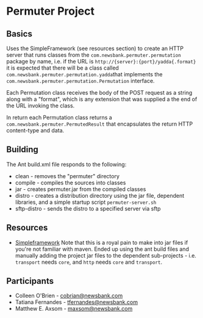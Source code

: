 # Permuter Project

## Basics

Uses the SimpleFramework (see resources section) to create an HTTP server that
runs classes from the `com.newsbank.permuter.permutation` package by name, i.e.
if the URL is `http://{server}:{port}/yadda{.format}` it is expected that there 
will be a class called `com.newsbank.permuter.permutation.yadda`that implements
the `com.newsbank.permuter.permutation.Permutation` interface.

Each Permutation class receives the body of the POST request as a string along
with a "format", which is any extension that was supplied a the end of the URL
invoking the class.

In return each Permutation class returns a `com.newsbank.permuter.PermutedResult`
that encapsulates the return HTTP content-type and data.

## Building

The Ant build.xml file responds to the following:

- clean - removes the "permuter" directory
- compile - compiles the sources into classes
- jar	- creates permuter.jar from the compiled classes
- distro - creates a distribution directory using the jar file, dependent
libraries, and a simple startup script `permuter-server.sh`
- sftp-distro - sends the distro to a specified server via sftp

## Resources
- [Simpleframework](http://www.simpleframework.org) Note that this is a royal 
pain to make into jar files if you're not familiar with maven. Ended up using
the ant build files and manually adding the project jar files to the dependent
sub-projects - i.e. `transport` needs `core`, and `http` needs `core` and 
`transport`.

## Participants
- Colleen O'Brien - cobrian@newsbank.com
- Tatiana Fernandes - tfernandes@newsbank.com
- Matthew E. Axsom - maxsom@newsbank.com
